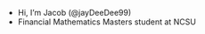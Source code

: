 - Hi, I’m Jacob (@jayDeeDee99)
- Financial Mathematics Masters student at NCSU

<!---
jayDeeDee99/jayDeeDee99 is a ✨ special ✨ repository because its `README.md` (this file) appears on your GitHub profile.
You can click the Preview link to take a look at your changes.
--->
